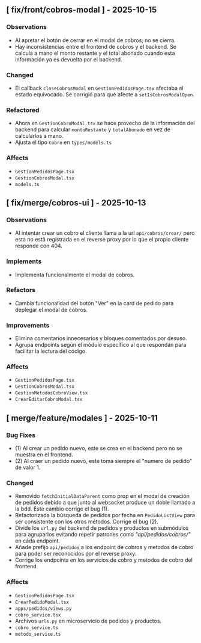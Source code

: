 
## [ fix/front/cobros-modal ] - 2025-10-15

### Observations
* Al apretar el botón de cerrar en el modal de cobros, no se cierra.
* Hay inconsistencias entre el frontend de cobros y el backend. Se calcula a mano el monto restante y el total abonado cuando esta información ya es devuelta por el backend.

### Changed
* El callback `closeCobrosModal` en `GestionPedidosPage.tsx` afectaba al estado equivocado. Se corrigió para que afecte a `setIsCobrosModalOpen`.

### Refactored
* Ahora en `GestionCobroModal.tsx` se hace provecho de la información del backend para calcular `montoRestante` y `totalAbonado` en vez de calcularlos a mano.
* Ajusta el tipo `Cobro` en `types/models.ts`

### Affects
* `GestionPedidosPage.tsx`
* `GestionCobrosModal.tsx`
* `models.ts`

###

## [ fix/merge/cobros-ui ] - 2025-10-13

### Observations
* Al intentar crear un cobro el cliente llama a la url `api/cobros/crear/` pero esta no está registrada en el reverse proxy por lo que el propio cliente responde con 404.

### Implements
* Implementa funcionalmente el modal de cobros.

### Refactors
* Cambia funcionalidad del botón "Ver" en la card de pedido para deplegar el modal de cobros.

### Improvements
* Elimina comentarios innecesarios y bloques comentados por desuso. 
* Agrupa endpoints según el módulo específico al que respondan para facilitar la lectura del código.

### Affects
* `GestionPedidosPage.tsx`
* `GestionCobrosModal.tsx`
* `GestionMetodosCobroView.tsx`
* `CrearEditarCobroModal.tsx`

## [ merge/feature/modales ] - 2025-10-11

### Bug Fixes
* (1) Al crear un pedido nuevo, este se crea en el backend pero no se muestra en el frontend. 
* (2) Al craer un pedido nuevo, este toma siempre el "numero de pedido" de valor 1.

### Changed
* Removido `fetchInitialDataParent` como prop en el  modal de creación de pedidos debido a que junto  al websocket produce un doble llamado a la bdd. Este cambio corrige el bug (1).
* Refactorizada la búsqueda de pedidos por fecha en `PedidoListView` para ser consistente con los otros métodos. Corrige el bug (2).
* Divide los `url.py` del backend de pedidos y productos en submódulos para agruparlos evitando repetir patrones como _"api/pedidos/cobros/"_ en cáda endpoint.
* Añade prefijo `api/pedidos` a los endpoint de cobros y metodos de cobro para poder ser reconocidos por el reverse proxy.
* Corrige los endpoints en los servicios de cobro y metodos de cobro del frontend.

### Affects
* `GestionPedidosPage.tsx`
* `CrearPedidoModal.tsx`
* `apps/pedidos/views.py`
* `cobro_service.tsx`
* Archivos `urls.py` en microservicio de pedidos y productos.
* `cobro_service.ts`
* `metodo_service.ts`